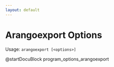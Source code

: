 ```yaml
---
layout: default
---
```

Arangoexport Options
====================

Usage: `arangoexport [<options>]`

@startDocuBlock program_options_arangoexport
